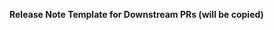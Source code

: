 <!-- AUTOCHANGELOG for Downstream PRs. -->
<!-- EXTERNAL CONTRIBUTORS please disregard - your reviewer will handle it. -->

<!--
INTERNAL CONTRIBUTORS AND REVIEWERS: See guide at
https://docs.google.com/document/d/1nmt9LWKnz3XM_9Vm0zzMMN_jUs3rXd65dvbrkgrt8mk/edit?usp=sharing
for writing good release notes.

NO CHANGELOG NOTE: Please add "changelog: no-release-note" label to this PR.

Otherwise, fill the template out (replace the heading).
You can add more release notes if you want more than one CHANGELOG entry for
this PR, but make sure not to indent notes and to leave newlines between
code blocks for Markdown's sake.

For Terraform PRs, we use the following "release-note:" headings
    - release-note:bug
    - release-note:note
    - release-note:new-resource
    - release-note:new-datasource
    - release-note:deprecation
    - release-note:breaking-change
-->

**Release Note Template for Downstream PRs (will be copied)**

```release-note:REPLACEME

```